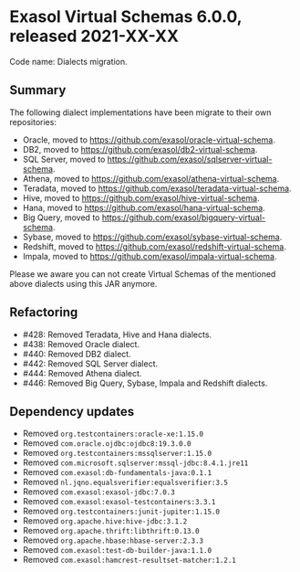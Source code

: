 # Exasol Virtual Schemas 6.0.0, released 2021-XX-XX

Code name: Dialects migration.

## Summary

The following dialect implementations have been migrate to their own repositories:

- Oracle, moved to https://github.com/exasol/oracle-virtual-schema.
- DB2, moved to https://github.com/exasol/db2-virtual-schema.
- SQL Server, moved to https://github.com/exasol/sqlserver-virtual-schema.
- Athena, moved to https://github.com/exasol/athena-virtual-schema.
- Teradata, moved to https://github.com/exasol/teradata-virtual-schema.
- Hive, moved to https://github.com/exasol/hive-virtual-schema.
- Hana, moved to https://github.com/exasol/hana-virtual-schema.
- Big Query, moved to https://github.com/exasol/bigquery-virtual-schema.
- Sybase, moved to https://github.com/exasol/sybase-virtual-schema.
- Redshift, moved to https://github.com/exasol/redshift-virtual-schema.
- Impala, moved to https://github.com/exasol/impala-virtual-schema.

Please we aware you can not create Virtual Schemas of the mentioned above dialects using this JAR anymore.

## Refactoring

* #428: Removed Teradata, Hive and Hana dialects.
* #438: Removed Oracle dialect.
* #440: Removed DB2 dialect.
* #442: Removed SQL Server dialect.
* #444: Removed Athena dialect.
* #446: Removed Big Query, Sybase, Impala and Redshift dialects.

## Dependency updates

* Removed `org.testcontainers:oracle-xe:1.15.0`
* Removed `com.oracle.ojdbc:ojdbc8:19.3.0.0`
* Removed `org.testcontainers:mssqlserver:1.15.0`
* Removed `com.microsoft.sqlserver:mssql-jdbc:8.4.1.jre11`
* Removed `com.exasol:db-fundamentals-java:0.1.1`
* Removed `nl.jqno.equalsverifier:equalsverifier:3.5`
* Removed `com.exasol:exasol-jdbc:7.0.3`
* Removed `com.exasol:exasol-testcontainers:3.3.1`
* Removed `org.testcontainers:junit-jupiter:1.15.0`
* Removed `org.apache.hive:hive-jdbc:3.1.2`
* Removed `org.apache.thrift:libthrift:0.13.0`
* Removed `org.apache.hbase:hbase-server:2.3.3`
* Removed `com.exasol:test-db-builder-java:1.1.0`
* Removed `com.exasol:hamcrest-resultset-matcher:1.2.1`